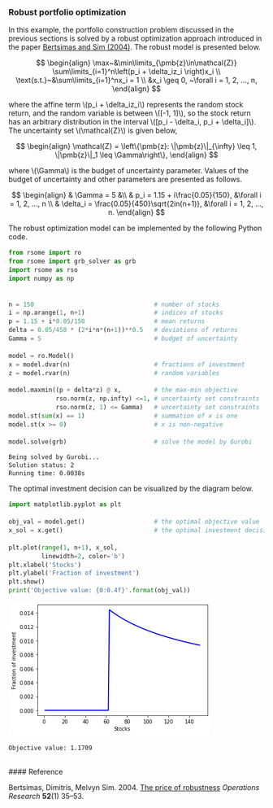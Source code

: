 <script src="https://cdn.mathjax.org/mathjax/latest/MathJax.js?config=TeX-AMS-MML_HTMLorMML" type="text/javascript"></script>

### Robust portfolio optimization

In this example, the portfolio construction problem discussed in the previous sections is solved by a robust optimization approach introduced in the paper [Bertsimas and Sim (2004)](#ref1). The robust model is presented below.

$$
\begin{align}
\max~&\min\limits_{\pmb{z}\in\mathcal{Z}} \sum\limits_{i=1}^n\left(p_i + \delta_iz_i \right)x_i \\
\text{s.t.}~&\sum\limits_{i=1}^nx_i = 1 \\
&x_i \geq 0, ~\forall i = 1, 2, ..., n,
\end{align}
$$

where the affine term \\(p_i + \delta_iz_i\\) represents the random stock return, and the random variable is between \\([-1, 1]\\), so the stock return has an arbitrary distribution in the interval \\([p_i - \delta_i, p_i + \delta_i]\\). The uncertainty set \\(\mathcal{Z}\\) is given below,

$$
\begin{align}
\mathcal{Z} = \left\{\pmb{z}: \|\pmb{z}\|_{\infty} \leq 1, \|\pmb{z}\|_1 \leq \Gamma\right\},
\end{align}
$$

where \\(\Gamma\\) is the budget of uncertainty parameter. Values of the budget of uncertainty and other parameters are presented as follows.

$$
\begin{align}
& \Gamma = 5 &\\
& p_i = 1.15 + i\frac{0.05}{150}, &\forall i = 1, 2, ..., n \\
& \delta_i = \frac{0.05}{450}\sqrt{2in(n+1)}, &\forall i = 1, 2, ..., n.
\end{align}
$$

The robust optimization model can be implemented by the following Python code.


```python
from rsome import ro
from rsome import grb_solver as grb
import rsome as rso
import numpy as np


n = 150                                 # number of stocks
i = np.arange(1, n+1)                   # indices of stocks
p = 1.15 + i*0.05/150                   # mean returns
delta = 0.05/450 * (2*i*n*(n+1))**0.5   # deviations of returns
Gamma = 5                               # budget of uncertainty

model = ro.Model()              
x = model.dvar(n)                       # fractions of investment
z = model.rvar(n)                       # random variables

model.maxmin((p + delta*z) @ x,         # the max-min objective
             rso.norm(z, np.infty) <=1, # uncertainty set constraints
             rso.norm(z, 1) <= Gamma)   # uncertainty set constraints
model.st(sum(x) == 1)                   # summation of x is one
model.st(x >= 0)                        # x is non-negative

model.solve(grb)                        # solve the model by Gurobi
```

    Being solved by Gurobi...
    Solution status: 2
    Running time: 0.0038s


The optimal investment decision can be visualized by the diagram below.


```python
import matplotlib.pyplot as plt

obj_val = model.get()                   # the optimal objective value
x_sol = x.get()                         # the optimal investment decision

plt.plot(range(1, n+1), x_sol,
         linewidth=2, color='b')
plt.xlabel('Stocks')
plt.ylabel('Fraction of investment')
plt.show()
print('Objective value: {0:0.4f}'.format(obj_val))
```


![png](example_ro.png)


    Objective value: 1.1709

<br>
#### Reference

<a id="ref1"></a>

Bertsimas, Dimitris, Melvyn Sim. 2004. [The price of robustness](https://pubsonline.informs.org/doi/abs/10.1287/opre.1030.0065) <i>Operations Research</i> <b>52</b>(1) 35–53.
